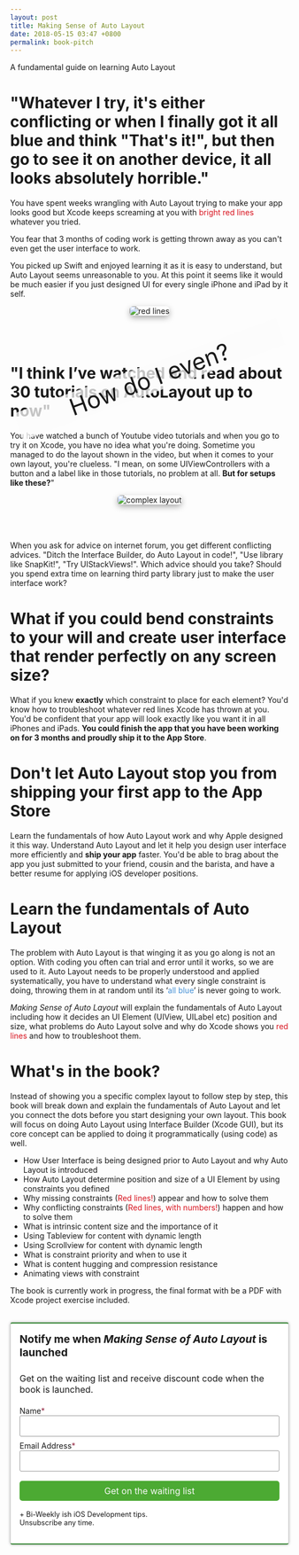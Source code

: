 ```yaml
---
layout: post
title: Making Sense of Auto Layout
date: 2018-05-15 03:47 +0800
permalink: book-pitch
---
```


<style>
button,
input,
optgroup,
select,
textarea {
    margin: 0; /* 3 */
    color: inherit; /* 1 */
    font: inherit; /* 2 */
}
button {
    overflow: visible;
    border: none;
}
button,
select {
    text-transform: none;
}
button,
html input[type="button"],
/* 1 */
input[type="reset"],
input[type="submit"] {
    cursor: pointer; /* 3 */

    -webkit-appearance: button; /* 2 */
}
button[disabled],
html input[disabled] {
    cursor: default;
}
button::-moz-focus-inner,
input::-moz-focus-inner {
    padding: 0;
    border: 0;
}
input {
    line-height: normal;
}
input:focus {
    outline: none;
}

.drop-shadow{
  -webkit-box-shadow: 0px 4px 12px -1px rgba(156,156,156,1);
  -moz-box-shadow: 0px 4px 12px -1px rgba(156,156,156,1);
  box-shadow: 0px 4px 12px -1px rgba(156,156,156,1);

  border-radius: 6px;
}

.how{
  display: block;
  font-size: 3em; 
  position: relative; 
  top: -6em;
  transform: rotate(-20deg); 
  -ms-transform: rotate(-20deg); 
  -webkit-transform: rotate(-20deg);
  background-color: rgba(253, 253, 253, 0.75);
  max-width: 800px;
}

.red{
  color: #D8141F;
}

.post-subscribe{
  margin-top: 2rem;
  margin-bottom: 2rem;
  margin-left: auto;
  margin-right: auto;
  max-width: 700px;

  padding: 1rem;
  border: 1px solid #CCC;
  text-align: left;
  border-radius: 4px;

  background-color: #FFF;
  border-top: 2px solid #338332;
  border-bottom: 2px solid #338332;

  box-shadow: 0px 0px 5px rgba(0,0,0,.3);
}

.post-subscribe h4{
  font-size: 1.2rem;
  font-weight: 700;
  margin-top: 0;
}


.post-subscribe input{
  font-size: 1rem;
  padding: 0.5rem; 
  border-radius: 3px;
  border: 1px solid #999;
  box-sizing: border-box;
  -moz-box-sizing: border-box;
  -webkit-box-sizing: border-box;

  width: 100%;
}

.post-subscribe input[type="submit"]{
  font-size: 1rem;
  padding:0.5rem ; 
  background-color: #4caa33; 
  color: #f9f9f9;
  cursor:pointer;
  -webkit-border-radius: 5px;
  border-radius: 5px; 
  width: 100%;

  border: 0;
}

.post-subscribe input[type="submit"]:hover{
/*  background-color: #4BC948;
  color: #F9F9F9; */
}
</style>

A fundamental guide on learning Auto Layout

# "Whatever I try, it's either conflicting or when I finally got it all blue and think "**That's it!**", but then go to see it on another device, it all looks absolutely horrible."

You have spent weeks wrangling with Auto Layout trying to make your app looks good but Xcode keeps screaming at you with <span class="red">bright red lines</span> whatever you tried. 

You fear that 3 months of coding work is getting thrown away as you can't even get the user interface to work.

You picked up Swift and enjoyed learning it as it is easy to understand, but Auto Layout seems unreasonable to you. At this point it seems like it would be much easier if you just designed UI for every single iPhone and iPad by it self.

<div style="text-align: center;">
  <img class="drop-shadow" src="https://iosimage.s3.amazonaws.com/autolayoutbook/red_lines.png" alt="red lines" />
</div>

<br><br>

# "I think I’ve watched and read about 30 tutorials on AutoLayout up to now"

You have watched a bunch of Youtube video tutorials and when you go to try it on Xcode, you have no idea what you're doing.
Sometime you managed to do the layout shown in the video, but when it comes to your own layout, you're clueless. "I mean, on some UIViewControllers with a button and a label like in those tutorials, no problem at all. **But for setups like these?**"

<div style="text-align: center;">
  <img class="drop-shadow" src="https://iosimage.s3.amazonaws.com/autolayoutbook/complex_layout.png" alt="complex layout" />
  <div class="how">How do I even?</div>
</div>

When you ask for advice on internet forum, you get different conflicting advices. "Ditch the Interface Builder, do Auto Layout in code!", "Use library like SnapKit!", "Try UIStackViews!". Which advice should you take? Should you spend extra time on learning third party library just to make the user interface work?

# What if you could bend constraints to your will and create user interface that render perfectly on any screen size?
What if you knew **exactly** which constraint to place for each element? You'd know how to troubleshoot whatever red lines Xcode has thrown at you. You'd be confident that your app will look exactly like you want it in all iPhones and iPads. **You could finish the app that you have been working on for 3 months and proudly ship it to the App Store**.

# Don't let Auto Layout stop you from shipping your first app to the App Store
Learn the fundamentals of how Auto Layout work and why Apple designed it this way. Understand Auto Layout and let it help you design user interface more efficiently and **ship your app** faster. You'd be able to brag about the app you just submitted to your friend, cousin and the barista, and have a better resume for applying iOS developer positions.

# Learn the fundamentals of Auto Layout
The problem with Auto Layout is that winging it as you go along is not an option. With coding you often can trial and error until it works, so we are used to it. Auto Layout needs to be properly understood and applied systematically, you have to understand what every single constraint is doing, throwing them in at random until its ‘<span style="color:#4691D6;">all blue</span>’ is never going to work.

_Making Sense of Auto Layout_ will explain the fundamentals of Auto Layout including how it decides an UI Element (UIView, UILabel etc) position and size, what problems do Auto Layout solve and why do Xcode shows you <span class="red">red lines</span> and how to troubleshoot them.

# What's in the book?
Instead of showing you a specific complex layout to follow step by step, this book will break down and explain the fundamentals of Auto Layout and let you connect the dots before you start designing your own layout. This book will focus on doing Auto Layout using Interface Builder (Xcode GUI), but its core concept can be applied to doing it programmatically (using code) as well.

- How User Interface is being designed prior to Auto Layout and why Auto Layout is introduced
- How Auto Layout determine position and size of a UI Element by using constraints you defined
- Why missing constraints (<span class="red">Red lines!</span>) appear and how to solve them
- Why conflicting constraints (<span class="red">Red lines, with numbers!</span>) happen and how to solve them
- What is intrinsic content size and the importance of it
- Using Tableview for content with dynamic length
- Using Scrollview for content with dynamic length
- What is constraint priority and when to use it
- What is content hugging and compression resistance
- Animating views with constraint

The book is currently work in progress, the final format with be a PDF with Xcode project exercise included.

<div class="post-subscribe">
  <h4 data-drip-attribute="headline">Notify me when <i>Making Sense of Auto Layout</i> is launched</h4>
  <span style="font-size:1rem;"> 
    Get on the waiting list and receive discount code when the book is launched.<br /><br/>
  </span>
  <form action="https://www.getdrip.com/forms/295054774/submissions" method="post" data-drip-embedded-form="295054774">
    <div style="margin-bottom: 0.5rem;">
        <label for="drip-firstname">Name<span style="color:#952B45;">*</span></label><br />
        <input type="text" id="drip-firstname" name="fields[firstname]" value="" />
    </div>
    <div>
        <label for="drip-email">Email Address<span style="color:#952B45;">*</span></label><br />
        <input type="email" id="drip-email" name="fields[email]" value="" />
    </div>
    <div>
      <br>
      <input type="submit" value="Get on the waiting list" data-drip-attribute="sign-up-button" />
      <br><br>
      <span style="font-size: 0.8rem;">+ Bi-Weekly ish iOS Development tips.<br> Unsubscribe any time.</span>
    </div>
  </form>
</div>